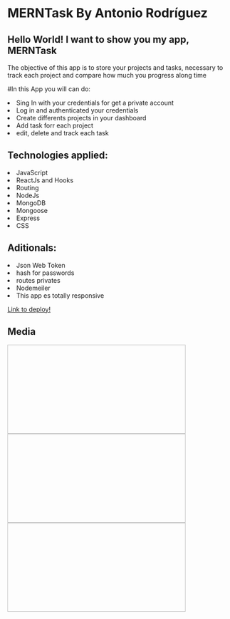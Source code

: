 # MERNTask By Antonio Rodríguez

<h2>Hello World! I want to show you my app, MERNTask</h2>

<p>The objective of this app is to store your projects and tasks, necessary to track each project and compare how much you progress along time</p>

#In this App you will can do:

<li>Sing In with your credentials for get a private account</li>
<li>Log in and authenticated your credentials</li>
<li>Create differents projects in your dashboard</li>
<li>Add task forr each project</li>
<li>edit, delete and track each task</li>

<h2>Technologies applied:</h2>
<li>JavaScript</li>
<li>ReactJs and Hooks</li>
<li>Routing</li>
<li>NodeJs</li>
<li>MongoDB</li>
<li>Mongoose</li>
<li>Express</li>
<li>CSS</li>

<h2>Aditionals:</h2>
<li>Json Web Token</li>
<li>hash for passwords</li>
<li>routes privates</li>
<li>Nodemeiler</li>
<li>This app es totally responsive</li>

<a href='8.8.8.8'>Link to deploy!</a>

<h2>Media</h2>
<img  height="200" width="400" href="/imgs/img1.png">
<img height="200" width="400" href="/imgs/img2.png">
<img height="200" width="400" href="/imgs/img3.png">


